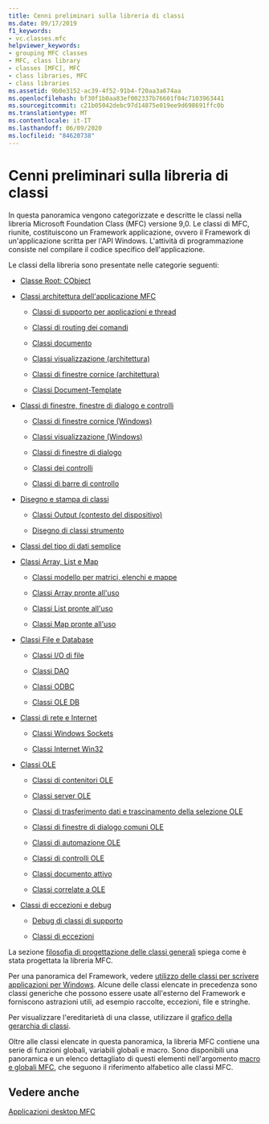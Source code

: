```yaml
---
title: Cenni preliminari sulla libreria di classi
ms.date: 09/17/2019
f1_keywords:
- vc.classes.mfc
helpviewer_keywords:
- grouping MFC classes
- MFC, class library
- classes [MFC], MFC
- class libraries, MFC
- class libraries
ms.assetid: 9b0e3152-ac39-4f52-91b4-f20aa3a674aa
ms.openlocfilehash: bf30f1b0aa83ef002337b76601f04c7103963441
ms.sourcegitcommit: c21b05042debc97d14875e019ee9d698691ffc0b
ms.translationtype: MT
ms.contentlocale: it-IT
ms.lasthandoff: 06/09/2020
ms.locfileid: "84620738"
---
```

# <a name="class-library-overview"></a>Cenni preliminari sulla libreria di classi

In questa panoramica vengono categorizzate e descritte le classi nella libreria Microsoft Foundation Class (MFC) versione 9,0. Le classi di MFC, riunite, costituiscono un Framework applicazione, ovvero il Framework di un'applicazione scritta per l'API Windows. L'attività di programmazione consiste nel compilare il codice specifico dell'applicazione.

Le classi della libreria sono presentate nelle categorie seguenti:

- [Classe Root: CObject](root-class-cobject.md)

- [Classi architettura dell'applicazione MFC](mfc-application-architecture-classes.md)

  - [Classi di supporto per applicazioni e thread](application-and-thread-support-classes.md)

  - [Classi di routing dei comandi](command-routing-classes.md)

  - [Classi documento](document-classes.md)

  - [Classi visualizzazione (architettura)](view-classes-architecture.md)

  - [Classi di finestre cornice (architettura)](frame-window-classes-architecture.md)

  - [Classi Document-Template](document-template-classes.md)

- [Classi di finestre, finestre di dialogo e controlli](window-dialog-and-control-classes.md)

  - [Classi di finestre cornice (Windows)](frame-window-classes-windows.md)

  - [Classi visualizzazione (Windows)](view-classes-windows.md)

  - [Classi di finestre di dialogo](dialog-box-classes.md)

  - [Classi dei controlli](control-classes.md)

  - [Classi di barre di controllo](control-bar-classes.md)

- [Disegno e stampa di classi](drawing-and-printing-classes.md)

  - [Classi Output (contesto del dispositivo)](output-device-context-classes.md)

  - [Disegno di classi strumento](drawing-tool-classes.md)

- [Classi del tipo di dati semplice](simple-data-type-classes.md)

- [Classi Array, List e Map](array-list-and-map-classes.md)

  - [Classi modello per matrici, elenchi e mappe](template-classes-for-arrays-lists-and-maps.md)

  - [Classi Array pronte all'uso](ready-to-use-array-classes.md)

  - [Classi List pronte all'uso](ready-to-use-list-classes.md)

  - [Classi Map pronte all'uso](ready-to-use-map-classes.md)

- [Classi File e Database](file-and-database-classes.md)

  - [Classi I/O di file](file-i-o-classes.md)

  - [Classi DAO](dao-classes.md)

  - [Classi ODBC](odbc-classes.md)

  - [Classi OLE DB](ole-db-classes.md)

- [Classi di rete e Internet](internet-and-networking-classes.md)

  - [Classi Windows Sockets](windows-sockets-classes.md)

  - [Classi Internet Win32](win32-internet-classes.md)

- [Classi OLE](ole-classes.md)

  - [Classi di contenitori OLE](ole-container-classes.md)

  - [Classi server OLE](ole-server-classes.md)

  - [Classi di trasferimento dati e trascinamento della selezione OLE](ole-drag-and-drop-and-data-transfer-classes.md)

  - [Classi di finestre di dialogo comuni OLE](ole-common-dialog-classes.md)

  - [Classi di automazione OLE](ole-automation-classes.md)

  - [Classi di controlli OLE](ole-control-classes.md)

  - [Classi documento attivo](active-document-classes.md)

  - [Classi correlate a OLE](ole-related-classes.md)

- [Classi di eccezioni e debug](debugging-and-exception-classes.md)

  - [Debug di classi di supporto](debugging-support-classes.md)

  - [Classi di eccezioni](exception-classes.md)

La sezione [filosofia di progettazione delle classi generali](general-class-design-philosophy.md) spiega come è stata progettata la libreria MFC.

Per una panoramica del Framework, vedere [utilizzo delle classi per scrivere applicazioni per Windows](using-the-classes-to-write-applications-for-windows.md). Alcune delle classi elencate in precedenza sono classi generiche che possono essere usate all'esterno del Framework e forniscono astrazioni utili, ad esempio raccolte, eccezioni, file e stringhe.

Per visualizzare l'ereditarietà di una classe, utilizzare il [grafico della gerarchia di classi](hierarchy-chart.md).

Oltre alle classi elencate in questa panoramica, la libreria MFC contiene una serie di funzioni globali, variabili globali e macro. Sono disponibili una panoramica e un elenco dettagliato di questi elementi nell'argomento [macro e globali MFC](reference/mfc-macros-and-globals.md), che seguono il riferimento alfabetico alle classi MFC.

## <a name="see-also"></a>Vedere anche

[Applicazioni desktop MFC](mfc-desktop-applications.md)
